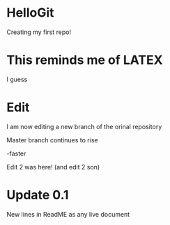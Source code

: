# HelloGit

Creating my first repo!

# This reminds me of LATEX

I guess

# Edit 

I am now editing a new branch of the orinal repository

Master branch continues to rise

-faster

Edit 2 was here! (and edit 2 son)

# Update 0.1

New lines in ReadME as any live document
